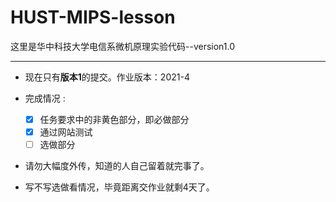# HUST-MIPS-lesson
这里是华中科技大学电信系微机原理实验代码--version1.0

---

- 现在只有**版本1**的提交。作业版本：2021-4
- 完成情况 :
  - [x] 任务要求中的非黄色部分，即必做部分
  - [x] 通过网站测试
  - [ ] 选做部分
- 请勿大幅度外传，知道的人自己留着就完事了。

- 写不写选做看情况，毕竟距离交作业就剩4天了。